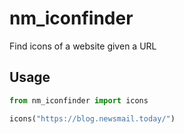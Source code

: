 # nm_iconfinder

Find icons of a website given a URL

## Usage
```python
from nm_iconfinder import icons

icons("https://blog.newsmail.today/")
```

